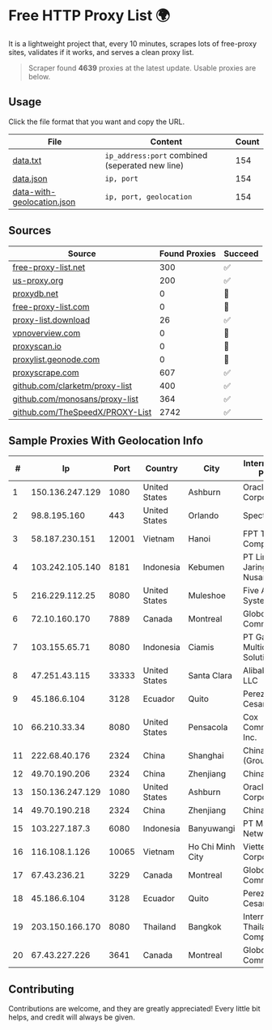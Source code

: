 
# Free HTTP Proxy List 🌍

It is a lightweight project that, every 10 minutes, scrapes lots of free-proxy sites, validates if it works, and serves a clean proxy list.


> Scraper found **4639** proxies at the latest update. Usable proxies are below.

## Usage

Click the file format that you want and copy the URL.


|File|Content|Count|
|----|-------|-----|
|[data.txt](https://raw.githubusercontent.com/themiralay/Proxy-List-World/master/data.txt)|`ip_address:port` combined (seperated new line)|154|
|[data.json](https://raw.githubusercontent.com/themiralay/Proxy-List-World/master/data.json)|`ip, port`|154|
|[data-with-geolocation.json](https://raw.githubusercontent.com/themiralay/Proxy-List-World/master/data-with-geolocation.json)|`ip, port, geolocation`|154|

## Sources

|Source|Found Proxies|Succeed|
|------|-------------|-------|
|[free-proxy-list.net](https://free-proxy-list.net)|300|✅|
|[us-proxy.org](https://www.us-proxy.org)|200|✅|
|[proxydb.net](http://proxydb.net)|0|🚫|
|[free-proxy-list.com](https://free-proxy-list.com/?page=&port=&type%5B%5D=http&type%5B%5D=https&up_time=0&search=Search)|0|🚫|
|[proxy-list.download](https://www.proxy-list.download/HTTP)|26|✅|
|[vpnoverview.com](https://vpnoverview.com/privacy/anonymous-browsing/free-proxy-servers)|0|🚫|
|[proxyscan.io](https://www.proxyscan.io)|0|🚫|
|[proxylist.geonode.com](https://proxylist.geonode.com/api/proxy-list?limit=300&page=1&sort_by=lastChecked&sort_type=desc&protocols=http,https)|0|🚫|
|[proxyscrape.com](https://api.proxyscrape.com/v2/?request=displayproxies&protocol=http&timeout=10000&country=all&ssl=all&anonymity=all)|607|✅|
|[github.com/clarketm/proxy-list](https://raw.githubusercontent.com/clarketm/proxy-list/master/proxy-list-raw.txt)|400|✅|
|[github.com/monosans/proxy-list](https://raw.githubusercontent.com/monosans/proxy-list/main/proxies/http.txt)|364|✅|
|[github.com/TheSpeedX/PROXY-List](https://raw.githubusercontent.com/TheSpeedX/PROXY-List/master/http.txt)|2742|✅|


## Sample Proxies With Geolocation Info

|#|Ip|Port|Country|City|Internet Service Provider|
|-|--|----|-------|----|-------------------------|
|1|150.136.247.129|1080|United States|Ashburn|Oracle Corporation|
|2|98.8.195.160|443|United States|Orlando|Spectrum|
|3|58.187.230.151|12001|Vietnam|Hanoi|FPT Telecom Company|
|4|103.242.105.140|8181|Indonesia|Kebumen|PT Lintas Jaringan Nusantara|
|5|216.229.112.25|8080|United States|Muleshoe|Five Area Systems, LLC|
|6|72.10.160.170|7889|Canada|Montreal|GloboTech Communications|
|7|103.155.65.71|8080|Indonesia|Ciamis|PT Galuh Multidata Solution|
|8|47.251.43.115|33333|United States|Santa Clara|Alibaba Cloud LLC|
|9|45.186.6.104|3128|Ecuador|Quito|Perez Tito Julio Cesar|
|10|66.210.33.34|8080|United States|Pensacola|Cox Communications Inc.|
|11|222.68.40.176|2324|China|Shanghai|China Telecom (Group)|
|12|49.70.190.206|2324|China|Zhenjiang|Chinanet|
|13|150.136.247.129|1080|United States|Ashburn|Oracle Corporation|
|14|49.70.190.218|2324|China|Zhenjiang|Chinanet|
|15|103.227.187.3|6080|Indonesia|Banyuwangi|PT Master Star Network|
|16|116.108.1.126|10065|Vietnam|Ho Chi Minh City|Viettel Corporation|
|17|67.43.236.21|3229|Canada|Montreal|GloboTech Communications|
|18|45.186.6.104|3128|Ecuador|Quito|Perez Tito Julio Cesar|
|19|203.150.166.170|8080|Thailand|Bangkok|Internet Thailand Company Ltd.|
|20|67.43.227.226|3641|Canada|Montreal|GloboTech Communications|



## Contributing

Contributions are welcome, and they are greatly appreciated! Every
little bit helps, and credit will always be given.

